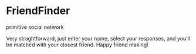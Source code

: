 # FriendFinder
primitive social network

Very straghtforward, just enter your name, select your responses, and you'll be matched with your closest friend. Happy friend making!











